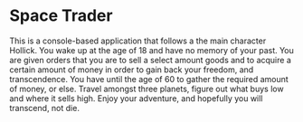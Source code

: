 # Space Trader

This is a console-based application that follows a the main character Hollick. You wake up at the age of 18 and have no memory of your past. You are given orders that you are to sell a select amount goods and to acquire a certain amount of money in order to gain back your freedom, and transcendence. You have until the age of 60 to gather the required amount of money, or else. Travel amongst three planets, figure out what buys low and where it sells high. Enjoy your adventure, and hopefully you will transcend, not die.
